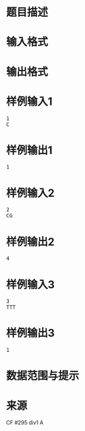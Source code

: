 

# 题目描述



# 输入格式



# 输出格式



# 样例输入1


<pre>1
C
</pre>

# 样例输出1


<pre>1</pre>

# 样例输入2


<pre>2
CG
</pre>

# 样例输出2


<pre>4</pre>

# 样例输入3


<pre>3
TTT
</pre>

# 样例输出3


<pre>1</pre>

# 数据范围与提示



# 来源


<p>
CF #295 div1 A
</p>
